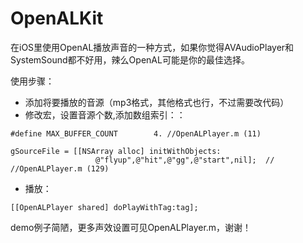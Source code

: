 # OpenALKit
在iOS里使用OpenAL播放声音的一种方式，如果你觉得AVAudioPlayer和SystemSound都不好用，辣么OpenAL可能是你的最佳选择。

使用步骤：

* 添加将要播放的音源（mp3格式，其他格式也行，不过需要改代码）
* 修改宏，设置音源个数,添加数组索引：：

```
#define MAX_BUFFER_COUNT        4. //OpenALPlayer.m (11)
```
 
```
gSourceFile = [[NSArray alloc] initWithObjects:
                   @"flyup",@"hit",@"gg",@"start",nil];  // //OpenALPlayer.m (129)
```
* 播放：

```
[[OpenALPlayer shared] doPlayWithTag:tag];
```

demo例子简陋，更多声效设置可见OpenALPlayer.m，谢谢！
